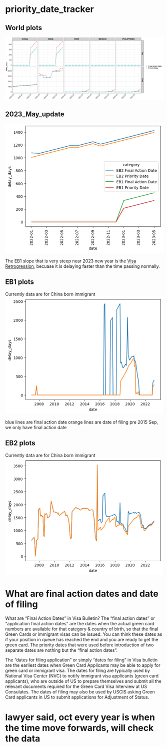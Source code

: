 # priority_date_tracker

## World plots
![all_plot](<2023_05_world_facet.png>)

## 2023_May_update
![2023_may](<2023_05_all.png>)

The EB1 slope that is very steep near 2023 new year is the [Visa Retrogression](https://www.uscis.gov/green-card/green-card-processes-and-procedures/visa-availability-priority-dates/visa-retrogression), becuase it is delaying faster than the time passing normally.
## EB1 plots
Currently data are for China born immigrant 
![EB1_plot](<EB1.png>)

blue lines are final action date
orange lines are date of filing
pre 2015 Sep, we only have final action date
## EB2 plots
Currently data are for China born immigrant 
![EB2_plot](<EB2.png>)


# What are final action dates and date of filing

What are “Final Action Dates” in Visa Bulletin?
The “final action dates” or “application final action dates” are the dates when the actual green card numbers are available for that category & country of birth, so that the final Green Cards or immigrant visas can be issued.  You can think these dates as if your position in queue has reached the end and you are ready to get the green card. The priority dates that were used before introduction of two separate dates are nothing but the “final action dates”.  

The “dates for filing application” or simply “dates for filing” in Visa bulletin are the earliest dates when Green Card Applicants may be able to apply for green card or immigrant visa.  The dates for filing are typically used by National Visa Center (NVC) to notify immigrant visa applicants (green card applicants), who are outside of US to prepare themselves and submit all the relevant documents required for the Green Card Visa Interview at US Consulates. The dates of filing may also be used by USCIS asking Green Card applicants in US to submit applications for Adjustment of Status.

# lawyer said, oct every year is when the time move forwards, will check the data
